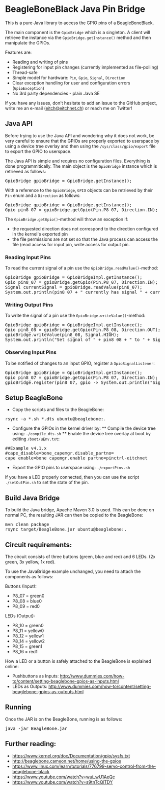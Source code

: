 # BeagleBoneBlack Java Pin Bridge
This is a pure Java library to access the GPIO pins of a BeagleBoneBlack.

The main component is the `GpioBridge` which is a singleton. A client will retrieve the instance via the `GpioBridge.getInstance()` method and then manipulate the GPIOs.

Features are:
* Reading and writing of pins
* Registering for input pin changes (currently implemented as file-polling)
* Thread-safe
* Simple model for hardware: `Pin`, `Gpio`, `Signal`, `Direction`
* Clear exception handling for user and configuration errors (`GpioException`)
* No 3rd party dependencies - plain Java SE

If you have any issues, don't hesitate to add an issue to the GitHub project, write me an e-mail (eitch@eitchnet.ch) or reach me on Twitter!

## Java API
Before trying to use the Java API and wondering why it does not work, be very careful to ensure that the GPIOs are properly exported to userspace by using a device tree overlay and then using the `/sys/class/gpio/export` file to export the GPIO to userspace.

The Java API is simple and requires no configuration files. Everything is done programmitically. The main object is the `GpioBridge` instance which is retrieved as follows:
<pre>
GpioBridge gpioBridge = GpioBridge.getInstance();
</pre>

With a reference to the `GpioBridge`, `GPIO` objects can be retrieved by their `Pin` enum and a `Direction` as follows:
<pre>
GpioBridge gpioBridge = GpioBridge.getInstance();
Gpio pin8_07 = gpioBridge.getGpio(Pin.P8_07, Direction.IN);
</pre>

The `GpioBridge.getGpio()`-method will throw an exception if:
* the requested direction does not correspond to the direction configured in the kernel's exported pin
* the file permissions are not set so that the Java process can access the file (read access for input pin, write access for output pin.

### Reading Input Pins
To read the current signal of a pin use the `GpioBridge.readValue()`-method:
<pre>
GpioBridge gpioBridge = GpioBridgeImpl.getInstance();
Gpio pin8_07 = gpioBridge.getGpio(Pin.P8_07, Direction.IN);
Signal currentSignal = gpioBridge.readValue(pin8_07);
System.out.println(pin8_07 + " currently has signal " + currentSignal);
</pre>

### Writing Output Pins
To write the signal of a pin use the `GpioBridge.writeValue()`-method:
<pre>
GpioBridge gpioBridge = GpioBridgeImpl.getInstance();
Gpio pin8_08 = gpioBridge.getGpio(Pin.P8_08, Direction.OUT);
gpioBridge.writeValue(pin8_08, Signal.HIGH);
System.out.println("Set signal of " + pin8_08 + " to " + Signal.HIGH);
</pre>

### Observing Input Pins
To be notified of changes to an input GPIO, register a `GpioSignalListener`:
<pre>
GpioBridge gpioBridge = GpioBridgeImpl.getInstance();
Gpio pin8_07 = gpioBridge.getGpio(Pin.P8_07, Direction.IN);
gpioBridge.register(pin8_07, gpio -> System.out.println("Signal of "+pin8_07 + " has changed to " + gpio.getSignal()));
</pre>


## Setup BeagleBone
* Copy the scripts and files to the BeagleBone:
<pre>
rsync -a *.sh *.dts ubuntu@beaglebone:.
</pre>
* Configure the GPIOs in the kernel driver by:
** Compile the device tree using: `./compile_dts.sh`
** Enable the device tree overlay at boot by editing `/boot/uEnv.txt`:
<pre>
##Example v4.1.x
#cape_disable=bone_capemgr.disable_partno=
cape_enable=bone_capemgr.enable_partno=pinctrl-eitchnet
</pre>
* Export the GPIO pins to userspace using: `./exportPins.sh`

If you have a LED properly connected, then you can use the script `./setOutPin.sh` to set the state of the pin.

## Build Java Bridge
To build the Java bridge, Apache Maven 3.0 is used. This can be done on normal PC, the resulting JAR can then be copied to the BeagleBone:
<pre>
mvn clean package
rsync target/BeagleBone.jar ubuntu@beaglebone:.
</pre>

## Circuit requirements:
The circuit consists of three buttons (green, blue and red) and 6 LEDs. (2x green, 3x yellow, 1x red).

To use the JavaBridge example unchanged, you need to attach the components as follows:

Buttons (Input):
* P8_07 = green0
* P8_08 = blue0
* P8_09 = red0

LEDs (Output):
* P8_10 = green0
* P8_11 = yellow0
* P8_12 = yellow1
* P8_14 = yellow2
* P8_15 = green1
* P8_16 = red1

How a LED or a button is safely attached to the BeagleBone is explained online:
* Pushbuttons as Inputs: http://www.dummies.com/how-to/content/setting-beaglebone-gpios-as-inputs.html
* LEDs as Outputs: http://www.dummies.com/how-to/content/setting-beaglebone-gpios-as-outputs.html

## Running
Once the JAR is on the BeagleBone, running is as follows:
<pre>
java -jar BeagleBone.jar
</pre>

## Further reading:
* https://www.kernel.org/doc/Documentation/gpio/sysfs.txt
* http://beaglebone.cameon.net/home/using-the-gpios
* https://www.linux.com/learn/tutorials/776799-servo-control-from-the-beaglebone-black
* https://www.youtube.com/watch?v=wui_wU1AeQc
* https://www.youtube.com/watch?v=s9tnTcQlTDY
